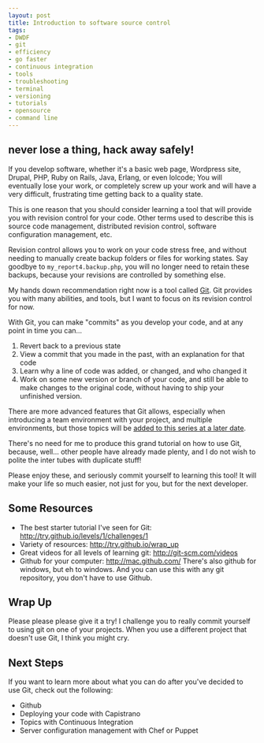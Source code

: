 ```yaml
---
layout: post
title: Introduction to software source control
tags:
- DWDF
- git
- efficiency
- go faster
- continuous integration
- tools
- troubleshooting
- terminal
- versioning
- tutorials
- opensource
- command line
---
```


## never lose a thing, hack away safely!

If you develop software, whether it's a basic web page, Wordpress site, Drupal, PHP, Ruby on Rails, Java, Erlang, or even lolcode; You will eventually lose your work, or completely screw up your work and will have a very difficult, frustrating time getting back to a quality state.

This is one reason that you should consider learning a tool that will provide you with revision control for your code. Other terms used to describe this is source code management, distributed revision control, software configuration management, etc.

Revision control allows you to work on your code stress free, and without needing to manually create backup folders or files for working states.  Say goodbye to `my_report4.backup.php`, you will no longer need to retain these backups, because your revisions are controlled by something else.

My hands down recommendation right now is a tool called [Git](https://www.google.com/search?q=git&oq=git&aqs=chrome..69i57j69i60l3j69i59l2.529j0j4&sourceid=chrome&espv=210&es_sm=91&ie=UTF-8).  Git provides you with many abilities, and tools, but I want to focus on its revision control for now.

With Git, you can make "commits" as you develop your code, and at any point in time you can...

1. Revert back to a previous state
1. View a commit that you made in the past, with an explanation for that code
1. Learn why a line of code was added, or changed, and who changed it
1. Work on some new version or branch of your code, and still be able to make changes to the original code, without having to ship your unfinished version.

There are more advanced features that Git allows, especially when introducing a team environment with your project, and multiple environments, but those topics will be [added to this series at a later date](/blog/2013/10/25/dear-web-design-freelancer/).

There's no need for me to produce this grand tutorial on how to use Git, because, well... other people have already made plenty, and I do not wish to polite the inter tubes with duplicate stuff!

Please enjoy these, and seriously commit yourself to learning this tool!  It will make your life so much easier, not just for you, but for the next developer.

## Some Resources

* The best starter tutorial I've seen for Git: <http://try.github.io/levels/1/challenges/1>
* Variety of resources: <http://try.github.io/wrap_up>
* Great videos for all levels of learning git: <http://git-scm.com/videos>
* Github for your computer: <http://mac.github.com/> There's also github for windows, but eh to windows. And you can use this with any git repository, you don't have to use Github.

## Wrap Up

Please please please give it a try! I challenge you to really commit yourself to using git on one of your projects.  When you use a different project that doesn't use Git, I think you might cry.

## Next Steps

If you want to learn more about what you can do after you've decided to use Git, check out the following:

* Github
* Deploying your code with Capistrano
* Topics with Continuous Integration
* Server configuration management with Chef or Puppet